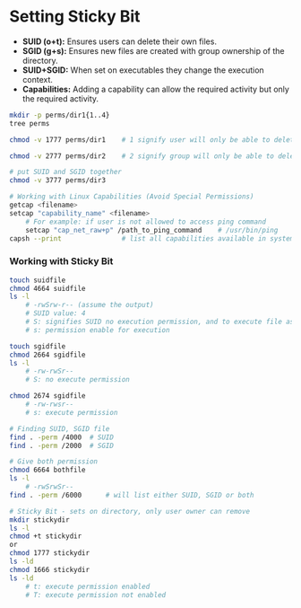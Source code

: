# Setting Sticky Bit

- **SUID (o+t):** Ensures users can delete their own files.
- **SGID (g+s):** Ensures new files are created with group ownership of the directory.
- **SUID+SGID:** When set on executables they change the execution context.
- **Capabilities:** Adding a capability can allow the required activity but only the required activity. 

```bash
mkdir -p perms/dir1{1..4}
tree perms

chmod -v 1777 perms/dir1    # 1 signify user will only be able to delete their files not others

chmod -v 2777 perms/dir2    # 2 signify group will only be able to delete their files not others

# put SUID and SGID together
chmod -v 3777 perms/dir3

# Working with Linux Capabilities (Avoid Special Permissions)
getcap <filename>
setcap "capability_name" <filename>
    # For example: if user is not allowed to access ping command
    setcap "cap_net_raw+p" /path_to_ping_command    # /usr/bin/ping
capsh --print               # list all capabilities available in system
```

### Working with Sticky Bit
```bash
touch suidfile
chmod 4664 suidfile
ls -l
    # -rwSrw-r-- (assume the output)
    # SUID value: 4
    # S: signifies SUID no execution permission, and to execute file as that user only
    # s: permission enable for execution

touch sgidfile
chmod 2664 sgidfile
ls -l
    # -rw-rwSr--
    # S: no execute permission

chmod 2674 sgidfile
    # -rw-rwsr--
    # s: execute permission

# Finding SUID, SGID file
find . -perm /4000  # SUID
find . -perm /2000  # SGID

# Give both permission
chmod 6664 bothfile
ls -l
    # -rwSrwSr--
find . -perm /6000      # will list either SUID, SGID or both

# Sticky Bit - sets on directory, only user owner can remove 
mkdir stickydir  
ls -l
chmod +t stickydir
or
chmod 1777 stickydir
ls -ld
chmod 1666 stickydir
ls -ld
    # t: execute permission enabled
    # T: execute permission not enabled
```
